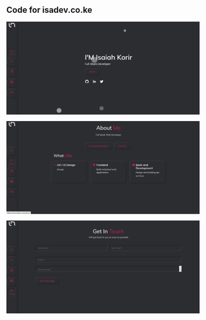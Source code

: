 ## Code for isadev.co.ke

![alt text](https://github.com/hick123/isadev-website/blob/master/src/assets/screenshots/home.png?raw=true)

![alt text](https://github.com/hick123/isadev-website/blob/master/src/assets/screenshots/about.png?raw=true)

![alt text](https://github.com/hick123/isadev-website/blob/master/src/assets/screenshots/contact.png?raw=true)

